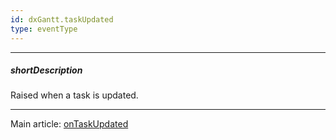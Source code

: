 ```yaml
---
id: dxGantt.taskUpdated
type: eventType
---
```

---
##### shortDescription
Raised when a task is updated.

---
Main article: [onTaskUpdated](/api-reference/10%20UI%20Components/dxGantt/1%20Configuration/onTaskUpdated.md '/Documentation/ApiReference/UI_Components/dxGantt/Configuration/#onTaskUpdated')